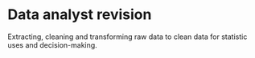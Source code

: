 # Data analyst revision
Extracting, cleaning and transforming raw data to clean data for statistic uses and decision-making.
